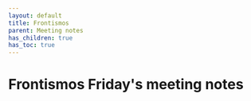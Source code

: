 ```yaml
---
layout: default
title: Frontismos
parent: Meeting notes
has_children: true
has_toc: true
---
```


# Frontismos Friday's meeting notes